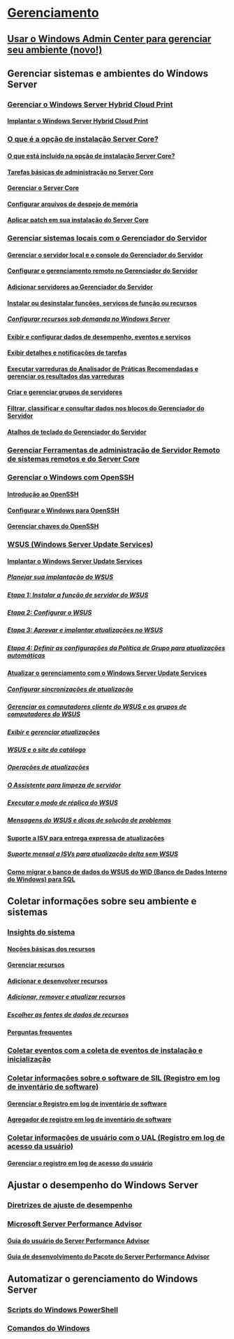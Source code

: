 # [Gerenciamento](manage-windows-server.yml)
## [Usar o Windows Admin Center para gerenciar seu ambiente (novo!)](../manage/windows-admin-center/overview.md)
## Gerenciar sistemas e ambientes do Windows Server
### [Gerenciar o Windows Server Hybrid Cloud Print](hybrid-cloud-print/hybrid-cloud-print-overview.md)
#### [Implantar o Windows Server Hybrid Cloud Print](hybrid-cloud-print/hybrid-cloud-print-deploy.md)
### [O que é a opção de instalação Server Core?](server-core/what-is-server-core.md)
#### [O que está incluído na opção de instalação Server Core?](server-core/server-core-roles-and-services.md)
#### [Tarefas básicas de administração no Server Core](server-core/server-core-administer.md)
#### [Gerenciar o Server Core](server-core/server-core-manage.md)
#### [Configurar arquivos de despejo de memória](server-core/server-core-memory-dump.md)
#### [Aplicar patch em sua instalação do Server Core](server-core/server-core-servicing.md)
### [Gerenciar sistemas locais com o Gerenciador do Servidor](server-manager/server-manager.md)
#### [Gerenciar o servidor local e o console do Gerenciador do Servidor](server-manager/manage-the-local-server-and-the-server-manager-console.md)
#### [Configurar o gerenciamento remoto no Gerenciador do Servidor](server-manager/configure-remote-management-in-server-manager.md)
#### [Adicionar servidores ao Gerenciador do Servidor](server-manager/add-servers-to-server-manager.md)
#### [Instalar ou desinstalar funções, serviços de função ou recursos](server-manager/install-or-uninstall-roles-role-services-or-features.md)
##### [Configurar recursos sob demanda no Windows Server](server-manager/configure-features-on-demand-in-windows-server.md)
#### [Exibir e configurar dados de desempenho, eventos e serviços](server-manager/view-and-configure-performance-event-and-service-data.md)
#### [Exibir detalhes e notificações de tarefas](server-manager/view-task-details-and-notifications.md)
#### [Executar varreduras do Analisador de Práticas Recomendadas e gerenciar os resultados das varreduras](server-manager/run-best-practices-analyzer-scans-and-manage-scan-results.md)
#### [Criar e gerenciar grupos de servidores](server-manager/create-and-manage-server-groups.md)
#### [Filtrar, classificar e consultar dados nos blocos do Gerenciador do Servidor](server-manager/filter-sort-and-query-data-in-server-manager-tiles.md)
#### [Atalhos de teclado do Gerenciador do Servidor](server-manager/keyboard-shortcuts-for-server-manager.md)
### [Gerenciar Ferramentas de administração de Servidor Remoto de sistemas remotos e do Server Core](../remote/remote-server-administration-tools.md)
### [Gerenciar o Windows com OpenSSH](OpenSSH/OpenSSH_Overview.md)
#### [Introdução ao OpenSSH](OpenSSH/OpenSSH_Install_FirstUse.md)
#### [Configurar o Windows para OpenSSH](OpenSSH/OpenSSH_Server_Configuration.md)
#### [Gerenciar chaves do OpenSSH](OpenSSH/OpenSSH_KeyManagement.md)
### [WSUS (Windows Server Update Services)](windows-server-update-services/get-started/windows-server-update-services-wsus.md)
#### [Implantar o Windows Server Update Services](windows-server-update-services/deploy/deploy-windows-server-update-services.md)
##### [Planejar sua implantação do WSUS](windows-server-update-services/plan/plan-your-wsus-deployment.md)
##### [Etapa 1: Instalar a função de servidor do WSUS](windows-server-update-services/deploy/1-install-the-wsus-server-role.md)
##### [Etapa 2: Configurar o WSUS](windows-server-update-services/deploy/2-configure-wsus.md)
##### [Etapa 3: Aprovar e implantar atualizações no WSUS](windows-server-update-services/deploy/3-approve-and-deploy-updates-in-wsus.md)
##### [Etapa 4: Definir as configurações da Política de Grupo para atualizações automáticas](windows-server-update-services/deploy/4-configure-group-policy-settings-for-automatic-updates.md)
#### [Atualizar o gerenciamento com o Windows Server Update Services](windows-server-update-services/manage/update-management-with-windows-server-update-services.md)
##### [Configurar sincronizações de atualização](windows-server-update-services/manage/setting-up-update-synchronizations.md)
##### [Gerenciar os computadores cliente do WSUS e os grupos de computadores do WSUS](windows-server-update-services/manage/managing-wsus-client-computers-and-wsus-computer-groups.md)
##### [Exibir e gerenciar atualizações](windows-server-update-services/manage/viewing-and-managing-updates.md)
##### [WSUS e o site do catálogo](windows-server-update-services/manage/wsus-and-the-catalog-site.md)
##### [Operações de atualizações](windows-server-update-services/manage/updates-operations.md)
##### [O Assistente para limpeza de servidor](windows-server-update-services/manage/the-server-cleanup-wizard.md)
##### [Executar o modo de réplica do WSUS](windows-server-update-services/manage/running-wsus-replica-mode.md)
##### [Mensagens do WSUS e dicas de solução de problemas](windows-server-update-services/manage/wsus-messages-and-troubleshooting-tips.md)
#### [Suporte a ISV para entrega expressa de atualizações](windows-server-update-services/deploy/express-update-delivery-isv-support.md)
##### [Suporte mensal a ISVs para atualização delta sem WSUS](windows-server-update-services/deploy/monthly-delta-update-isv-support-without-WSUS.md)
#### [Como migrar o banco de dados do WSUS do WID (Banco de Dados Interno do Windows) para SQL](windows-server-update-services/manage/wid-to-sql-migration.md)

## Coletar informações sobre seu ambiente e sistemas
### [Insights do sistema](..\manage\system-insights\overview.md)
#### [Noções básicas dos recursos](..\manage\system-insights\understanding-capabilities.md)
#### [Gerenciar recursos](..\manage\system-insights\managing-capabilities.md)
#### [Adicionar e desenvolver recursos](..\manage\system-insights\adding-and-developing-capabilities.md)
##### [Adicionar, remover e atualizar recursos](..\manage\system-insights\add-remove-update-capabilities.md)
##### [Escolher as fontes de dados de recursos](..\manage\system-insights\data-sources.md)
#### [Perguntas frequentes](..\manage\system-insights\faq.md)
### [Coletar eventos com a coleta de eventos de instalação e inicialização](Get-started-with-Setup-and-Boot-Event-Collection.md)
### [Coletar informações sobre o software de SIL (Registro em log de inventário de software)](software-inventory-logging/get-started-with-software-inventory-logging.md)
#### [Gerenciar o Registro em log de inventário de software](software-inventory-logging/manage-software-inventory-logging.md)
#### [Agregador de registro em log de inventário de software](software-inventory-logging/software-inventory-logging-aggregator.md)
### [Coletar informações de usuário com o UAL (Registro em log de acesso da usuário)](user-access-logging/get-started-with-user-access-logging.md)
#### [Gerenciar o registro em log de acesso do usuário](user-access-logging/manage-user-access-logging.md)

## Ajustar o desempenho do Windows Server
### [Diretrizes de ajuste de desempenho](performance-tuning/index.md)
### [Microsoft Server Performance Advisor](server-performance-advisor/microsoft-server-performance-advisor.md)
#### [Guia do usuário do Server Performance Advisor](server-performance-advisor/server-performance-advisor-users-guide.md)
#### [Guia de desenvolvimento do Pacote do Server Performance Advisor](server-performance-advisor/server-performance-advisor-pack-development-guide.md)

## Automatizar o gerenciamento do Windows Server
### [Scripts do Windows PowerShell](/powershell/scripting/overview)
### [Comandos do Windows](windows-commands/windows-commands.md)